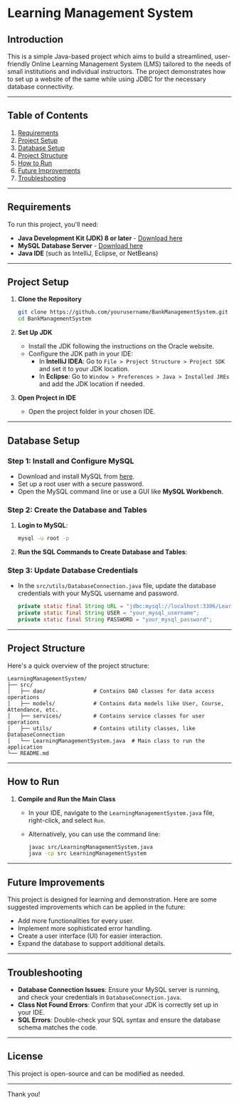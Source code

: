 # Learning Management System

## Introduction

This is a simple Java-based project which aims to build a streamlined, user-friendly Online Learning Management System (LMS) tailored to the needs of small institutions and individual instructors. The project demonstrates how to set up a website of the same while using JDBC for the necessary database connectivity. 

---

## Table of Contents

1. [Requirements](#requirements)
2. [Project Setup](#project-setup)
3. [Database Setup](#database-setup)
4. [Project Structure](#project-structure)
5. [How to Run](#how-to-run)
6. [Future Improvements](#future-improvements)
7. [Troubleshooting](#troubleshooting)

---

## Requirements

To run this project, you'll need:

- **Java Development Kit (JDK) 8 or later** - [Download here](https://www.oracle.com/java/technologies/javase-jdk11-downloads.html)
- **MySQL Database Server** - [Download here](https://dev.mysql.com/downloads/installer/)
- **Java IDE** (such as IntelliJ, Eclipse, or NetBeans)

---

## Project Setup

1. **Clone the Repository**

   ```bash
   git clone https://github.com/yourusername/BankManagementSystem.git
   cd BankManagementSystem
   ```

2. **Set Up JDK**

   - Install the JDK following the instructions on the Oracle website.
   - Configure the JDK path in your IDE:
     - In **IntelliJ IDEA**: Go to `File > Project Structure > Project SDK` and set it to your JDK location.
     - In **Eclipse**: Go to `Window > Preferences > Java > Installed JREs` and add the JDK location if needed.

3. **Open Project in IDE**

   - Open the project folder in your chosen IDE.

---

## Database Setup

### Step 1: Install and Configure MySQL

- Download and install MySQL from [here](https://dev.mysql.com/downloads/installer/).
- Set up a root user with a secure password.
- Open the MySQL command line or use a GUI like **MySQL Workbench**.

### Step 2: Create the Database and Tables

1. **Login to MySQL**:

   ```bash
   mysql -u root -p
   ```

2. **Run the SQL Commands to Create Database and Tables**:




### Step 3: Update Database Credentials

- In the `src/utils/DatabaseConnection.java` file, update the database credentials with your MySQL username and password.

  ```java
  private static final String URL = "jdbc:mysql://localhost:3306/LearningDB";
  private static final String USER = "your_mysql_username";
  private static final String PASSWORD = "your_mysql_password";
  ```

---

## Project Structure

Here's a quick overview of the project structure:

```
LearningManagementSystem/
├── src/
│   ├── dao/               # Contains DAO classes for data access operations
│   ├── models/            # Contains data models like User, Course, Attendance, etc.
│   ├── services/          # Contains service classes for user operations
│   ├── utils/             # Contains utility classes, like DatabaseConnection
│   └── LearningManagementSystem.java  # Main class to run the application
└── README.md
```

---

## How to Run

1. **Compile and Run the Main Class**

   - In your IDE, navigate to the `LearningManagementSystem.java` file, right-click, and select `Run`.
   - Alternatively, you can use the command line:
   
     ```bash
     javac src/LearningManagementSystem.java
     java -cp src LearningManagementSystem
     ```
---

## Future Improvements

This project is designed for learning and demonstration. Here are some suggested improvements which can be applied in the future:

- Add more functionalities for every user.
- Implement more sophisticated error handling.
- Create a user interface (UI) for easier interaction.
- Expand the database to support additional details.

---

## Troubleshooting

- **Database Connection Issues**: Ensure your MySQL server is running, and check your credentials in `DatabaseConnection.java`.
- **Class Not Found Errors**: Confirm that your JDK is correctly set up in your IDE.
- **SQL Errors**: Double-check your SQL syntax and ensure the database schema matches the code.

---

## License

This project is open-source and can be modified as needed.

---

Thank you!
